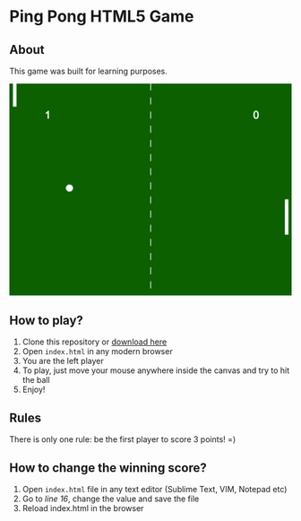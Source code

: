 # Ping Pong HTML5 Game

## About

This game was built for learning purposes.

<img alt="Ping Pong HTML5 Game" width="800" src="https://raw.githubusercontent.com/castroalves/ping-pong/master/screenshot.png" />

## How to play?

1. Clone this repository or [download here](https://github.com/castroalves/ping-pong/archive/master.zip)
2. Open `index.html` in any modern browser
3. You are the left player
4. To play, just move your mouse anywhere inside the canvas and try to hit the ball
5. Enjoy!

## Rules

There is only one rule: be the first player to score 3 points! =)

## How to change the winning score?

1. Open `index.html` file in any text editor (Sublime Text, VIM, Notepad etc)
2. Go to _line 16_, change the value and save the file
3. Reload index.html in the browser